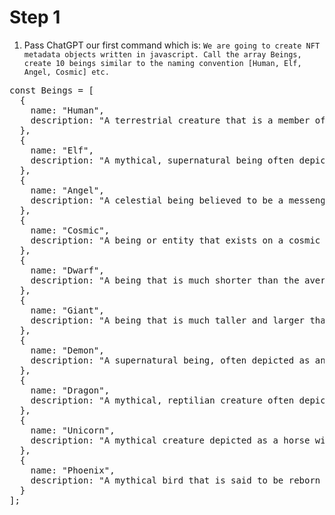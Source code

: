 # Step 1
1) Pass ChatGPT our first command which is:  ```We are going to create NFT metadata objects written in javascript. Call the array Beings, create 10 beings similar to the naming convention [Human, Elf, Angel, Cosmic] etc.```

<pre>const Beings = [
  {
    name: "Human",
    description: "A terrestrial creature that is a member of the species Homo sapiens."
  },
  {
    name: "Elf",
    description: "A mythical, supernatural being often depicted as a small, delicate, and elegant humanoid with pointed ears."
  },
  {
    name: "Angel",
    description: "A celestial being believed to be a messenger of God in various religions and belief systems."
  },
  {
    name: "Cosmic",
    description: "A being or entity that exists on a cosmic scale, beyond the boundaries of the known universe."
  },
  {
    name: "Dwarf",
    description: "A being that is much shorter than the average human and is often depicted as having a strong and stocky build."
  },
  {
    name: "Giant",
    description: "A being that is much taller and larger than the average human and is often depicted as having great strength."
  },
  {
    name: "Demon",
    description: "A supernatural being, often depicted as an evil spirit or entity in various religions and belief systems."
  },
  {
    name: "Dragon",
    description: "A mythical, reptilian creature often depicted as having wings, sharp teeth and claws, and the ability to breathe fire."
  },
  {
    name: "Unicorn",
    description: "A mythical creature depicted as a horse with a single spiral horn on its forehead."
  },
  {
    name: "Phoenix",
    description: "A mythical bird that is said to be reborn from its own ashes after death."
  }
];</pre>
